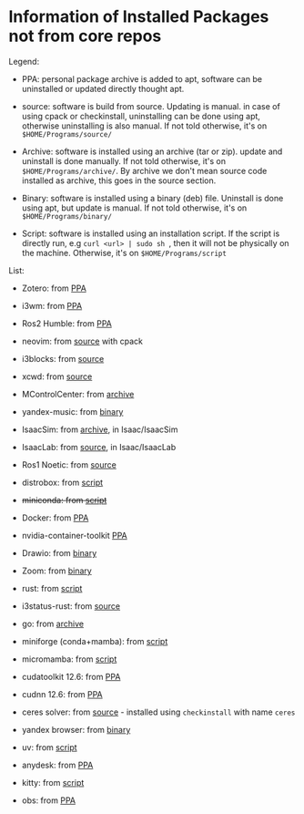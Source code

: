 # Information of Installed Packages not from core repos

Legend:

- PPA: personal package archive is added to apt, software can be uninstalled or updated directly thought apt.

- source: software is build from source. Updating is manual. in case of using cpack or checkinstall, uninstalling can be done using apt, otherwise uninstalling is also manual. If not told otherwise, it's on `$HOME/Programs/source/`

- Archive: software is installed using an archive (tar or zip). update and uninstall is done manually. If not told otherwise, it's on `$HOME/Programs/archive/`. By archive we don't mean source code installed as archive, this goes in the source section.

- Binary: software is installed using a binary (deb) file. Uninstall is done using apt, but update is manual. If not told otherwise, it's on `$HOME/Programs/binary/`

- Script: software is installed using an installation script. If the script is directly run, e.g `curl <url> | sudo sh `, then it will not be physically on the machine. Otherwise, it's on `$HOME/Programs/script`

List:

- Zotero: from [PPA](https://github.com/retorquere/zotero-deb)

- i3wm: from [PPA](https://i3wm.org/docs/repositories.html)

- Ros2 Humble: from [PPA](https://docs.ros.org/en/humble/Installation/Ubuntu-Install-Debs.html)

- neovim: from [source](https://github.com/neovim/neovim) with cpack

- i3blocks: from [source](https://github.com/vivien/i3blocks)

- xcwd: from [source](https://github.com/schischi/xcwd)

- MControlCenter: from [archive](https://github.com/dmitry-s93/MControlCenter)

- yandex-music: from [binary](https://github.com/cucumber-sp/yandex-music-linux)

- IsaacSim: from [archive](https://docs.isaacsim.omniverse.nvidia.com/latest/installation/download.html#download-isaac-sim-short), in Isaac/IsaacSim

- IsaacLab: from [source](https://github.com/ZeinBarhoum/IsaacLab), in Isaac/IsaacLab

- Ros1 Noetic: from [source](https://gist.github.com/Meltwin/fe2c15a5d7e6a8795911907f627255e0)

- distrobox: from [script](https://github.com/89luca89/distrobox?tab=readme-ov-file#curl-or-wget)

- ~~miniconda: from [script](https://www.anaconda.com/docs/getting-started/miniconda/install#macos-linux-installation)~~

- Docker: from [PPA](https://docs.docker.com/engine/install/ubuntu/#install-using-the-repository)

- nvidia-container-toolkit [PPA](https://docs.nvidia.com/datacenter/cloud-native/container-toolkit/latest/install-guide.html#with-apt-ubuntu-debian)

- Drawio: from [binary](https://www.drawio.com/)

- Zoom: from [binary](https://zoom.us/download?os=linux)

- rust: from [script](https://www.rust-lang.org/tools/install)

- i3status-rust: from [source](https://github.com/greshake/i3status-rust/blob/master/doc/manual_install.md)

- go: from [archive](https://go.dev/doc/install)

- miniforge (conda+mamba): from [script](https://github.com/conda-forge/miniforge)

- micromamba: from [script](https://mamba.readthedocs.io/en/latest/installation/micromamba-installation.html)

- cudatoolkit 12.6: from [PPA](https://developer.nvidia.com/cuda-12-6-0-download-archive?target_os=Linux&target_arch=x86_64&Distribution=Ubuntu&target_version=22.04&target_type=deb_local)

- cudnn 12.6: from [PPA](https://developer.nvidia.com/cudnn-downloads?target_os=Linux&target_arch=x86_64&Distribution=Ubuntu&target_version=22.04&target_type=deb_local)

- ceres solver: from [source](http://ceres-solver.org/installation.html) - installed using `checkinstall` with name `ceres`

- yandex browser: from [binary](https://browser.yandex.ru/c/browser-linux)

- uv: from [script](https://docs.astral.sh/uv/getting-started/installation/)

- anydesk: from [PPA](https://deb.anydesk.com/howto.html)

- kitty: from [script](https://sw.kovidgoyal.net/kitty/binary/)

- obs: from [PPA](https://github.com/obsproject/obs-studio/wiki/install-instructions#linux)
